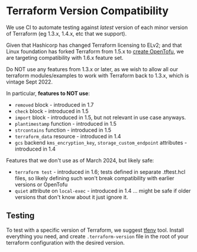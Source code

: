 # Terraform Version Compatibility

We use CI to automate testing against *latest* version of each minor version of Terraform
(eg 1.3.x, 1.4.x, etc that we support).

Given that Hashicorp has changed Terraform licensing to ELv2; and that Linux foundation has forked
Terraform from 1.5.x to [create OpenTofu](https://opentofu.org/blog/the-opentofu-fork-is-now-available/),
we are targeting compatibility with 1.6.x feature set.

Do NOT use any features from 1.3.x or later, as we wish to allow all our terraform modules/examples
to work with Terraform back to 1.3.x, which is vintage Sept 2022.

In particular, **features to NOT use**:
  - `removed` block - introduced in 1.7
  - `check` block - introduced in 1.5
  - `import` block - introduced in 1.5, but not relevant in use case anyways.
  - `plantimestamp` function - introduced in 1.5
  - `strcontains` function - introduced in 1.5
  - `terraform_data` resource - introduced in 1.4
  - `gcs` backend `kms_encryption_key`, `storage_custom_endpoint` attributes - introduced in 1.4


Features that we don't use as of March 2024, but likely safe:
  - `terraform test` - introduced in 1.6; tests defined in separate .tftest.hcl files, so likely
     defining such won't break compatibility with earlier versions or OpenTofu
  - `quiet` attribute on `local-exec` - introduced in 1.4 ... might be safe if older versions that
    don't know about it just ignore it.


## Testing

To test with a specific version of Terraform, we suggest [tfenv](https://github.com/tfutils/tfenv)
tool. Install everything you need, and create `.terraform-version` file in the root of your
terraform configuration with the desired version.


